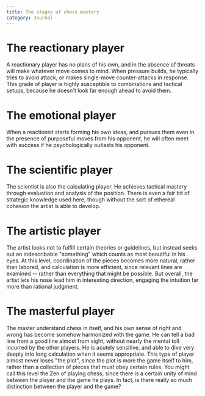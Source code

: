 ```yaml
---
title: The stages of chess mastery
category: Journal
---
```


# The reactionary player

A reactionary player has no plans of his own, and in the absence of
threats will make whatever move comes to mind.  When pressure builds, he
typically tries to avoid attack, or makes single-move counter-attacks in
response.  This grade of player is highly susceptible to combinations
and tactical setups, because he doesn't look far enough ahead to avoid
them.

# The emotional player

When a reactionist starts forming his own ideas, and pursues them even
in the presence of purposeful moves from his opponent, he will often
meet with success if he psychologically outlasts his opponent.

# The scientific player

The scientist is also the calculating player.  He achieves tactical
mastery through evaluation and analysis of the position.  There is even
a fair bit of strategic knowledge used here, though without the sort of
ethereal cohesion the artist is able to develop.

# The artistic player

The artist looks not to fulfill certain theories or guidelines, but
instead seeks out an indescribable "something" which counts as most
beautiful in his eyes.  At this level, coordination of the pieces
becomes more natural, rather than labored, and calculation is more
efficient, since relevant lines are examined -- rather than everything
that might be possible.  But overall, the artist lets his nose lead him
in interesting direction, engaging the intuition far more than rational
judgment.

# The masterful player

The master understand chess in itself, and his own sense of right and
wrong has become somehow harmonized with the game.  He can tell a bad
line from a good line almost from sight, without nearly the mental toll
incurred by the other players.  He is acutely sensitive, and able to
dive very deeply into long calculation when it seems appropriate.  This
type of player almost never loses "the plot", since the plot is more the
game itself to him, rather than a collection of pieces that must obey
certain rules.  You might call this level the Zen of playing chess,
since there is a certain unity of mind between the player and the game
he plays.  In fact, is there really so much distinction between the
player and the game?


